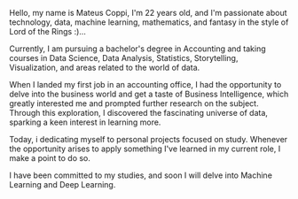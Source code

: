 Hello, my name is Mateus Coppi, I'm 22 years old, and I'm passionate about technology, data, machine learning, mathematics, and fantasy in the style of Lord of the Rings :)...

Currently, I am pursuing a bachelor's degree in Accounting and taking courses in Data Science, Data Analysis, Statistics, Storytelling, Visualization, and areas related to the world of data.

When I landed my first job in an accounting office, I had the opportunity to delve into the business world and get a taste of Business Intelligence, which greatly interested me and prompted further research on the subject. Through this exploration, I discovered the fascinating universe of data, sparking a keen interest in learning more.

Today, i dedicating myself to personal projects focused on study. Whenever the opportunity arises to apply something I've learned in my current role, I make a point to do so.

I have been committed to my studies, and soon I will delve into Machine Learning and Deep Learning.

<!---
MateusCoppi/MateusCoppi is a ✨ special ✨ repository because its `README.md` (this file) appears on your GitHub profile.
You can click the Preview link to take a look at your changes.
--->
